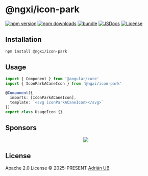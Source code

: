# @ngxi/icon-park

[![npm version][npm-version-src]][npm-version-href]
[![npm downloads][npm-downloads-src]][npm-downloads-href]
[![bundle][bundle-src]][bundle-href]
[![JSDocs][jsdocs-src]][jsdocs-href]
[![License][license-src]][license-href]

## Installation

```sh
npm install @ngxi/icon-park
```

## Usage

```ts
import { Component } from '@angular/core'
import { IconParkACaneIcon } from '@ngxi/icon-park'

@Component({
  imports: [IconParkACaneIcon],
  template: `<svg iconParkACaneIcon></svg>`
})
export class UsageIcon {}
```

## Sponsors

<p align="center">
  <a href="https://cdn.jsdelivr.net/gh/adrian-ub/static/sponsors.svg">
    <img src='https://cdn.jsdelivr.net/gh/adrian-ub/static/sponsors.svg'/>
  </a>
</p>

## License

Apache 2.0 License © 2025-PRESENT [Adrián UB](https://github.com/adrian-ub)

<!-- Badges -->

[npm-version-src]: https://img.shields.io/npm/v/@ngxi/icon-park?style=flat&colorA=080f12&colorB=1fa669
[npm-version-href]: https://npmjs.com/package/@ngxi/icon-park
[npm-downloads-src]: https://img.shields.io/npm/dm/@ngxi/icon-park?style=flat&colorA=080f12&colorB=1fa669
[npm-downloads-href]: https://npmjs.com/package/@ngxi/icon-park
[bundle-src]: https://img.shields.io/bundlephobia/minzip/@ngxi/icon-park?style=flat&colorA=080f12&colorB=1fa669&label=minzip
[bundle-href]: https://bundlephobia.com/result?p=@ngxi/icon-park
[license-src]: https://img.shields.io/npm/l/@ngxi/icon-park?style=flat&colorA=080f12&colorB=1fa669
[license-href]: https://github.com/adrian-ub/ngxi/blob/main/LICENSE
[jsdocs-src]: https://img.shields.io/badge/jsdocs-reference-080f12?style=flat&colorA=080f12&colorB=1fa669
[jsdocs-href]: https://www.jsdocs.io/package/@ngxi/icon-park
